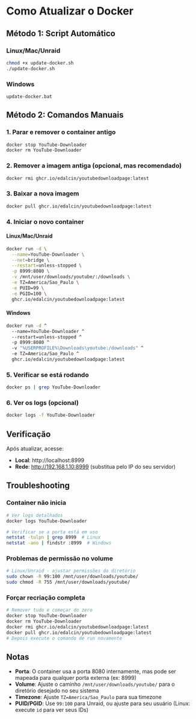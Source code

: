 # Como Atualizar o Docker

## Método 1: Script Automático

### Linux/Mac/Unraid
```bash
chmod +x update-docker.sh
./update-docker.sh
```

### Windows
```batch
update-docker.bat
```

## Método 2: Comandos Manuais

### 1. Parar e remover o container antigo
```bash
docker stop YouTube-Downloader
docker rm YouTube-Downloader
```

### 2. Remover a imagem antiga (opcional, mas recomendado)
```bash
docker rmi ghcr.io/edalcin/youtubedownloadpage:latest
```

### 3. Baixar a nova imagem
```bash
docker pull ghcr.io/edalcin/youtubedownloadpage:latest
```

### 4. Iniciar o novo container

#### Linux/Mac/Unraid
```bash
docker run -d \
  --name=YouTube-Downloader \
  --net=bridge \
  --restart=unless-stopped \
  -p 8999:8080 \
  -v /mnt/user/downloads/youtube/:/downloads \
  -e TZ=America/Sao_Paulo \
  -e PUID=99 \
  -e PGID=100 \
  ghcr.io/edalcin/youtubedownloadpage:latest
```

#### Windows
```bash
docker run -d ^
  --name=YouTube-Downloader ^
  --restart=unless-stopped ^
  -p 8999:8080 ^
  -v "%USERPROFILE%\Downloads\youtube:/downloads" ^
  -e TZ=America/Sao_Paulo ^
  ghcr.io/edalcin/youtubedownloadpage:latest
```

### 5. Verificar se está rodando
```bash
docker ps | grep YouTube-Downloader
```

### 6. Ver os logs (opcional)
```bash
docker logs -f YouTube-Downloader
```

## Verificação

Após atualizar, acesse:
- **Local**: http://localhost:8999
- **Rede**: http://192.168.1.10:8999 (substitua pelo IP do seu servidor)

## Troubleshooting

### Container não inicia
```bash
# Ver logs detalhados
docker logs YouTube-Downloader

# Verificar se a porta está em uso
netstat -tulpn | grep 8999  # Linux
netstat -ano | findstr :8999  # Windows
```

### Problemas de permissão no volume
```bash
# Linux/Unraid - ajustar permissões do diretório
sudo chown -R 99:100 /mnt/user/downloads/youtube/
sudo chmod -R 755 /mnt/user/downloads/youtube/
```

### Forçar recriação completa
```bash
# Remover tudo e começar do zero
docker stop YouTube-Downloader
docker rm YouTube-Downloader
docker rmi ghcr.io/edalcin/youtubedownloadpage:latest
docker pull ghcr.io/edalcin/youtubedownloadpage:latest
# Depois execute o comando de run novamente
```

## Notas

- **Porta**: O container usa a porta 8080 internamente, mas pode ser mapeada para qualquer porta externa (ex: 8999)
- **Volume**: Ajuste o caminho `/mnt/user/downloads/youtube/` para o diretório desejado no seu sistema
- **Timezone**: Ajuste `TZ=America/Sao_Paulo` para sua timezone
- **PUID/PGID**: Use `99:100` para Unraid, ou ajuste para seu usuário (Linux: execute `id` para ver seus IDs)
